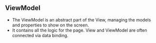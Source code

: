## ViewModel
* The ViewModel is an abstract part of the View, managing the models and properties to show on the screen. 
* It contains all the logic for the page. View and ViewModel are often connected via data binding.
